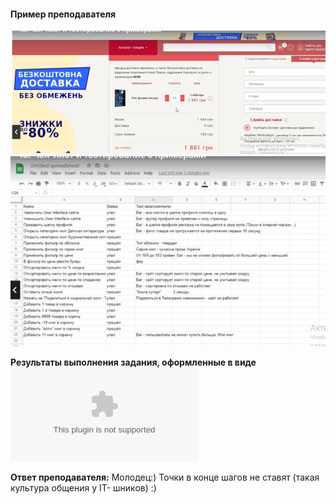 ####  Пример преподавателя
![Сайт для тестирования](example_chek-list_сайт.png "Сайт для тестирования")
![Пример](example_chek-list.png "Пример")

**Результаты выполнения задания, оформленные в виде 
![чек-листа](Чек-лист.csv)**

**Ответ преподавателя:** Молодец:) Точки в конце шагов не ставят (такая культура общения у IT- шников) :)